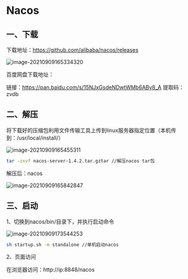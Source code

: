 # Nacos

## 一、下载

下载地址：https://github.com/alibaba/nacos/releases

![image-20210909165334320](C:\Users\jie\AppData\Roaming\Typora\typora-user-images\image-20210909165334320.png)

百度网盘下载地址：

链接：https://pan.baidu.com/s/15NJxGsdeNDwtWMb6ABy8_A
提取码：zvdb

## 二、解压

将下载好的压缩包利用文件传输工具上传到linux服务器指定位置（本机传到：/usr/local/install/）

![image-20210909165455311](C:\Users\jie\AppData\Roaming\Typora\typora-user-images\image-20210909165455311.png)

```bash
tar -zxvf nacos-server-1.4.2.tar.gztar //解压nacos tar包
```

解压后：nacos

![image-20210909165842847](C:\Users\jie\AppData\Roaming\Typora\typora-user-images\image-20210909165842847.png)

## 三、启动



1、切换到nacos/bin/目录下，并执行启动命令

![image-20210909173544253](C:\Users\jie\AppData\Roaming\Typora\typora-user-images\image-20210909173544253.png)



```bash
sh startup.sh -m standalone //单机启动nacos
```

2、页面访问

在浏览器访问：http://ip:8848/nacos

